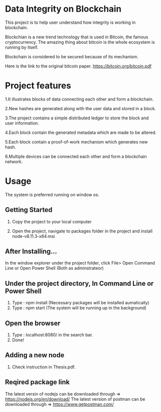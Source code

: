 # Data Integrity on Blockchain
This project is to help user understand how integrity is working in blockchain.

Blockchian is a new trend technology that is used in Bitcoin, the famous cryptocurrency. 
The amazing thing about bitcoin is the whole ecosystem is running by itself. 

Blockchain is considered to be secured because of its mechanism.

Here is the link to the original bitcoin paper.
https://bitcoin.org/bitcoin.pdf

# Project features

1.It illustrates blocks of data connecting each other and form a blockchain. 

2.New hashes are generated along with the user data and stored in a block.

3.The project contains a simple distributed ledger to store the block and user information.

4.Each block contain the generated metadata which are made to be altered.

5.Each block contain a proof-of-work mechanism which generates new hash.

6.Multiple devices can be connected each other and form a blockchain network.

# Usage

The system is preferred running on window os.


## Getting Started

1. Copy the project to your local computer

2. Open the project, navigate to packages folder in the project and install node-v8.11.3-x64.msi

## After Installing...

In the window explorer under the project folder, click File> Open Command Line or Open Power Shell (Both as adminstrateor)

## Under the project directory, In Command Line or Power Shell

1. Type : npm install (Necessary packages will be installed aumatically)
2. Type : npm start (The system will be running up in the background)

## Open the browser

1. Type : localhost:8080/ in the search bar.
2. Done!

## Adding a new node

1. Check instruction in Thesis.pdf.

## Reqired package link

The latest versin of nodejs can be downloaded through => https://nodejs.org/en/download/
The latest version of postman can be downloaded through => https://www.getpostman.com/
